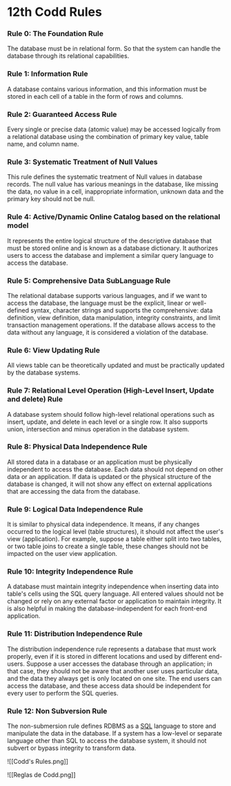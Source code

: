 # 12th Codd Rules
### Rule 0: The Foundation Rule
The database must be in relational form. So that the system can handle the database through its relational capabilities.

### Rule 1: Information Rule
A database contains various information, and this information must be stored in each cell of a table in the form of rows and columns.

### Rule 2: Guaranteed Access Rule
Every single or precise data (atomic value) may be accessed logically from a relational database using the combination of primary key value, table name, and column name.

### Rule 3: Systematic Treatment of Null Values
This rule defines the systematic treatment of Null values in database records. The null value has various meanings in the database, like missing the data, no value in a cell, inappropriate information, unknown data and the primary key should not be null.

### Rule 4: Active/Dynamic Online Catalog based on the relational model
It represents the entire logical structure of the descriptive database that must be stored online and is known as a database dictionary. It authorizes users to access the database and implement a similar query language to access the database.

### Rule 5: Comprehensive Data SubLanguage Rule
The relational database supports various languages, and if we want to access the database, the language must be the explicit, linear or well-defined syntax, character strings and supports the comprehensive: data definition, view definition, data manipulation, integrity constraints, and limit transaction management operations. If the database allows access to the data without any language, it is considered a violation of the database.

### Rule 6: View Updating Rule
All views table can be theoretically updated and must be practically updated by the database systems.

### Rule 7: Relational Level Operation (High-Level Insert, Update and delete) Rule
A database system should follow high-level relational operations such as insert, update, and delete in each level or a single row. It also supports union, intersection and minus operation in the database system.

### Rule 8: Physical Data Independence Rule
All stored data in a database or an application must be physically independent to access the database. Each data should not depend on other data or an application. If data is updated or the physical structure of the database is changed, it will not show any effect on external applications that are accessing the data from the database.

### Rule 9: Logical Data Independence Rule
It is similar to physical data independence. It means, if any changes occurred to the logical level (table structures), it should not affect the user's view (application). For example, suppose a table either split into two tables, or two table joins to create a single table, these changes should not be impacted on the user view application.

### Rule 10: Integrity Independence Rule
A database must maintain integrity independence when inserting data into table's cells using the SQL query language. All entered values should not be changed or rely on any external factor or application to maintain integrity. It is also helpful in making the database-independent for each front-end application.

### Rule 11: Distribution Independence Rule
The distribution independence rule represents a database that must work properly, even if it is stored in different locations and used by different end-users. Suppose a user accesses the database through an application; in that case, they should not be aware that another user uses particular data, and the data they always get is only located on one site. The end users can access the database, and these access data should be independent for every user to perform the SQL queries.

### Rule 12: Non Subversion Rule
The non-submersion rule defines RDBMS as a [SQL](https://www.javatpoint.com/sql-tutorial) language to store and manipulate the data in the database. If a system has a low-level or separate language other than SQL to access the database system, it should not subvert or bypass integrity to transform data.

![[Codd's Rules.png]]


![[Reglas de Codd.png]]